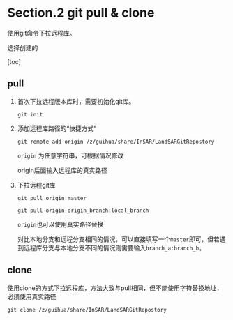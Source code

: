 # Section.2 git pull & clone

使用git命令下拉远程库。

选择创建的

[toc]

## pull

1. 首次下拉远程版本库时，需要初始化git库。

    `git init`

2. 添加远程库路径的“快捷方式”

    `git remote add origin /z/guihua/share/InSAR/LandSARGitRepostory`

    `origin` 为任意字符串，可根据情况修改

    origin后面输入远程库的真实路径

3. 下拉远程git库

    `git pull origin master`

    `git pull origin origin_branch:local_branch`

    `origin`也可以使用真实路径替换

    对比本地分支和远程分支相同的情况，可以直接填写一个`master`即可，但若遇到远程库分支与本地分支不同的情况则需要输入`branch_a:branch_b`。

    

## clone

使用clone的方式下拉远程库，方法大致与pull相同，但不能使用字符替换地址，必须使用真实路径

`git clone /z/guihua/share/InSAR/LandSARGitRepostory `